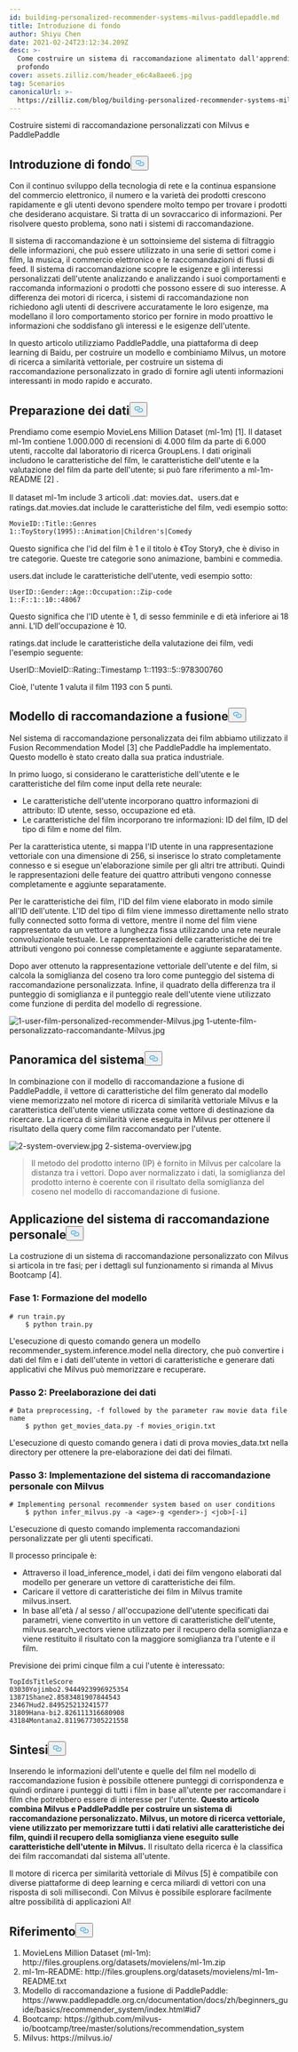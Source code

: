 ```yaml
---
id: building-personalized-recommender-systems-milvus-paddlepaddle.md
title: Introduzione di fondo
author: Shiyu Chen
date: 2021-02-24T23:12:34.209Z
desc: >-
  Come costruire un sistema di raccomandazione alimentato dall'apprendimento
  profondo
cover: assets.zilliz.com/header_e6c4a8aee6.jpg
tag: Scenarios
canonicalUrl: >-
  https://zilliz.com/blog/building-personalized-recommender-systems-milvus-paddlepaddle
---
```

<custom-h1>Costruire sistemi di raccomandazione personalizzati con Milvus e PaddlePaddle</custom-h1><h2 id="Background-Introduction" class="common-anchor-header">Introduzione di fondo<button data-href="#Background-Introduction" class="anchor-icon" translate="no">
      <svg translate="no"
        aria-hidden="true"
        focusable="false"
        height="20"
        version="1.1"
        viewBox="0 0 16 16"
        width="16"
      >
        <path
          fill="#0092E4"
          fill-rule="evenodd"
          d="M4 9h1v1H4c-1.5 0-3-1.69-3-3.5S2.55 3 4 3h4c1.45 0 3 1.69 3 3.5 0 1.41-.91 2.72-2 3.25V8.59c.58-.45 1-1.27 1-2.09C10 5.22 8.98 4 8 4H4c-.98 0-2 1.22-2 2.5S3 9 4 9zm9-3h-1v1h1c1 0 2 1.22 2 2.5S13.98 12 13 12H9c-.98 0-2-1.22-2-2.5 0-.83.42-1.64 1-2.09V6.25c-1.09.53-2 1.84-2 3.25C6 11.31 7.55 13 9 13h4c1.45 0 3-1.69 3-3.5S14.5 6 13 6z"
        ></path>
      </svg>
    </button></h2><p>Con il continuo sviluppo della tecnologia di rete e la continua espansione del commercio elettronico, il numero e la varietà dei prodotti crescono rapidamente e gli utenti devono spendere molto tempo per trovare i prodotti che desiderano acquistare. Si tratta di un sovraccarico di informazioni. Per risolvere questo problema, sono nati i sistemi di raccomandazione.</p>
<p>Il sistema di raccomandazione è un sottoinsieme del sistema di filtraggio delle informazioni, che può essere utilizzato in una serie di settori come i film, la musica, il commercio elettronico e le raccomandazioni di flussi di feed. Il sistema di raccomandazione scopre le esigenze e gli interessi personalizzati dell'utente analizzando e analizzando i suoi comportamenti e raccomanda informazioni o prodotti che possono essere di suo interesse. A differenza dei motori di ricerca, i sistemi di raccomandazione non richiedono agli utenti di descrivere accuratamente le loro esigenze, ma modellano il loro comportamento storico per fornire in modo proattivo le informazioni che soddisfano gli interessi e le esigenze dell'utente.</p>
<p>In questo articolo utilizziamo PaddlePaddle, una piattaforma di deep learning di Baidu, per costruire un modello e combiniamo Milvus, un motore di ricerca a similarità vettoriale, per costruire un sistema di raccomandazione personalizzato in grado di fornire agli utenti informazioni interessanti in modo rapido e accurato.</p>
<h2 id="Data-Preparation" class="common-anchor-header">Preparazione dei dati<button data-href="#Data-Preparation" class="anchor-icon" translate="no">
      <svg translate="no"
        aria-hidden="true"
        focusable="false"
        height="20"
        version="1.1"
        viewBox="0 0 16 16"
        width="16"
      >
        <path
          fill="#0092E4"
          fill-rule="evenodd"
          d="M4 9h1v1H4c-1.5 0-3-1.69-3-3.5S2.55 3 4 3h4c1.45 0 3 1.69 3 3.5 0 1.41-.91 2.72-2 3.25V8.59c.58-.45 1-1.27 1-2.09C10 5.22 8.98 4 8 4H4c-.98 0-2 1.22-2 2.5S3 9 4 9zm9-3h-1v1h1c1 0 2 1.22 2 2.5S13.98 12 13 12H9c-.98 0-2-1.22-2-2.5 0-.83.42-1.64 1-2.09V6.25c-1.09.53-2 1.84-2 3.25C6 11.31 7.55 13 9 13h4c1.45 0 3-1.69 3-3.5S14.5 6 13 6z"
        ></path>
      </svg>
    </button></h2><p>Prendiamo come esempio MovieLens Million Dataset (ml-1m) [1]. Il dataset ml-1m contiene 1.000.000 di recensioni di 4.000 film da parte di 6.000 utenti, raccolte dal laboratorio di ricerca GroupLens. I dati originali includono le caratteristiche del film, le caratteristiche dell'utente e la valutazione del film da parte dell'utente; si può fare riferimento a ml-1m-README [2] .</p>
<p>Il dataset ml-1m include 3 articoli .dat: movies.dat、users.dat e ratings.dat.movies.dat include le caratteristiche del film, vedi esempio sotto:</p>
<pre><code translate="no">MovieID::Title::Genres
1::ToyStory(1995)::Animation|Children's|Comedy
</code></pre>
<p>Questo significa che l'id del film è 1 e il titolo è 《Toy Story》, che è diviso in tre categorie. Queste tre categorie sono animazione, bambini e commedia.</p>
<p>users.dat include le caratteristiche dell'utente, vedi esempio sotto:</p>
<pre><code translate="no">UserID::Gender::Age::Occupation::Zip-code
1::F::1::10::48067
</code></pre>
<p>Questo significa che l'ID utente è 1, di sesso femminile e di età inferiore ai 18 anni. L'ID dell'occupazione è 10.</p>
<p>ratings.dat include le caratteristiche della valutazione dei film, vedi l'esempio seguente:</p>
<p>UserID::MovieID::Rating::Timestamp 1::1193::5::978300760</p>
<p>Cioè, l'utente 1 valuta il film 1193 con 5 punti.</p>
<h2 id="Fusion-Recommendation-Model" class="common-anchor-header">Modello di raccomandazione a fusione<button data-href="#Fusion-Recommendation-Model" class="anchor-icon" translate="no">
      <svg translate="no"
        aria-hidden="true"
        focusable="false"
        height="20"
        version="1.1"
        viewBox="0 0 16 16"
        width="16"
      >
        <path
          fill="#0092E4"
          fill-rule="evenodd"
          d="M4 9h1v1H4c-1.5 0-3-1.69-3-3.5S2.55 3 4 3h4c1.45 0 3 1.69 3 3.5 0 1.41-.91 2.72-2 3.25V8.59c.58-.45 1-1.27 1-2.09C10 5.22 8.98 4 8 4H4c-.98 0-2 1.22-2 2.5S3 9 4 9zm9-3h-1v1h1c1 0 2 1.22 2 2.5S13.98 12 13 12H9c-.98 0-2-1.22-2-2.5 0-.83.42-1.64 1-2.09V6.25c-1.09.53-2 1.84-2 3.25C6 11.31 7.55 13 9 13h4c1.45 0 3-1.69 3-3.5S14.5 6 13 6z"
        ></path>
      </svg>
    </button></h2><p>Nel sistema di raccomandazione personalizzata dei film abbiamo utilizzato il Fusion Recommendation Model [3] che PaddlePaddle ha implementato. Questo modello è stato creato dalla sua pratica industriale.</p>
<p>In primo luogo, si considerano le caratteristiche dell'utente e le caratteristiche del film come input della rete neurale:</p>
<ul>
<li>Le caratteristiche dell'utente incorporano quattro informazioni di attributo: ID utente, sesso, occupazione ed età.</li>
<li>Le caratteristiche del film incorporano tre informazioni: ID del film, ID del tipo di film e nome del film.</li>
</ul>
<p>Per la caratteristica utente, si mappa l'ID utente in una rappresentazione vettoriale con una dimensione di 256, si inserisce lo strato completamente connesso e si esegue un'elaborazione simile per gli altri tre attributi. Quindi le rappresentazioni delle feature dei quattro attributi vengono connesse completamente e aggiunte separatamente.</p>
<p>Per le caratteristiche dei film, l'ID del film viene elaborato in modo simile all'ID dell'utente. L'ID del tipo di film viene immesso direttamente nello strato fully connected sotto forma di vettore, mentre il nome del film viene rappresentato da un vettore a lunghezza fissa utilizzando una rete neurale convoluzionale testuale. Le rappresentazioni delle caratteristiche dei tre attributi vengono poi connesse completamente e aggiunte separatamente.</p>
<p>Dopo aver ottenuto la rappresentazione vettoriale dell'utente e del film, si calcola la somiglianza del coseno tra loro come punteggio del sistema di raccomandazione personalizzata. Infine, il quadrato della differenza tra il punteggio di somiglianza e il punteggio reale dell'utente viene utilizzato come funzione di perdita del modello di regressione.</p>
<p>
  
   <span class="img-wrapper"> <img translate="no" src="https://assets.zilliz.com/1_user_film_personalized_recommender_Milvus_9ec39f501d.jpg" alt="1-user-film-personalized-recommender-Milvus.jpg" class="doc-image" id="1-user-film-personalized-recommender-milvus.jpg" />
   </span> <span class="img-wrapper"> <span>1-utente-film-personalizzato-raccomandante-Milvus.jpg</span> </span></p>
<h2 id="System-Overview" class="common-anchor-header">Panoramica del sistema<button data-href="#System-Overview" class="anchor-icon" translate="no">
      <svg translate="no"
        aria-hidden="true"
        focusable="false"
        height="20"
        version="1.1"
        viewBox="0 0 16 16"
        width="16"
      >
        <path
          fill="#0092E4"
          fill-rule="evenodd"
          d="M4 9h1v1H4c-1.5 0-3-1.69-3-3.5S2.55 3 4 3h4c1.45 0 3 1.69 3 3.5 0 1.41-.91 2.72-2 3.25V8.59c.58-.45 1-1.27 1-2.09C10 5.22 8.98 4 8 4H4c-.98 0-2 1.22-2 2.5S3 9 4 9zm9-3h-1v1h1c1 0 2 1.22 2 2.5S13.98 12 13 12H9c-.98 0-2-1.22-2-2.5 0-.83.42-1.64 1-2.09V6.25c-1.09.53-2 1.84-2 3.25C6 11.31 7.55 13 9 13h4c1.45 0 3-1.69 3-3.5S14.5 6 13 6z"
        ></path>
      </svg>
    </button></h2><p>In combinazione con il modello di raccomandazione a fusione di PaddlePaddle, il vettore di caratteristiche del film generato dal modello viene memorizzato nel motore di ricerca di similarità vettoriale Milvus e la caratteristica dell'utente viene utilizzata come vettore di destinazione da ricercare. La ricerca di similarità viene eseguita in Milvus per ottenere il risultato della query come film raccomandato per l'utente.</p>
<p>
  
   <span class="img-wrapper"> <img translate="no" src="https://assets.zilliz.com/2_system_overview_5652afdca7.jpg" alt="2-system-overview.jpg" class="doc-image" id="2-system-overview.jpg" />
   </span> <span class="img-wrapper"> <span>2-sistema-overview.jpg</span> </span></p>
<blockquote>
<p>Il metodo del prodotto interno (IP) è fornito in Milvus per calcolare la distanza tra i vettori. Dopo aver normalizzato i dati, la somiglianza del prodotto interno è coerente con il risultato della somiglianza del coseno nel modello di raccomandazione di fusione.</p>
</blockquote>
<h2 id="Application-of-Personal-Recommender-System" class="common-anchor-header">Applicazione del sistema di raccomandazione personale<button data-href="#Application-of-Personal-Recommender-System" class="anchor-icon" translate="no">
      <svg translate="no"
        aria-hidden="true"
        focusable="false"
        height="20"
        version="1.1"
        viewBox="0 0 16 16"
        width="16"
      >
        <path
          fill="#0092E4"
          fill-rule="evenodd"
          d="M4 9h1v1H4c-1.5 0-3-1.69-3-3.5S2.55 3 4 3h4c1.45 0 3 1.69 3 3.5 0 1.41-.91 2.72-2 3.25V8.59c.58-.45 1-1.27 1-2.09C10 5.22 8.98 4 8 4H4c-.98 0-2 1.22-2 2.5S3 9 4 9zm9-3h-1v1h1c1 0 2 1.22 2 2.5S13.98 12 13 12H9c-.98 0-2-1.22-2-2.5 0-.83.42-1.64 1-2.09V6.25c-1.09.53-2 1.84-2 3.25C6 11.31 7.55 13 9 13h4c1.45 0 3-1.69 3-3.5S14.5 6 13 6z"
        ></path>
      </svg>
    </button></h2><p>La costruzione di un sistema di raccomandazione personalizzato con Milvus si articola in tre fasi; per i dettagli sul funzionamento si rimanda al Mivus Bootcamp [4].</p>
<h3 id="Step-1Model-Training" class="common-anchor-header">Fase 1: Formazione del modello</h3><pre><code translate="no"># run train.py
    $ python train.py
</code></pre>
<p>L'esecuzione di questo comando genera un modello recommender_system.inference.model nella directory, che può convertire i dati del film e i dati dell'utente in vettori di caratteristiche e generare dati applicativi che Milvus può memorizzare e recuperare.</p>
<h3 id="Step-2Data-Preprocessing" class="common-anchor-header">Passo 2: Preelaborazione dei dati</h3><pre><code translate="no"># Data preprocessing, -f followed by the parameter raw movie data file name
    $ python get_movies_data.py -f movies_origin.txt
</code></pre>
<p>L'esecuzione di questo comando genera i dati di prova movies_data.txt nella directory per ottenere la pre-elaborazione dei dati dei filmati.</p>
<h3 id="Step-3Implementing-Personal-Recommender-System-with-Milvus" class="common-anchor-header">Passo 3: Implementazione del sistema di raccomandazione personale con Milvus</h3><pre><code translate="no"># Implementing personal recommender system based on user conditions
    $ python infer_milvus.py -a &lt;age&gt;-g &lt;gender&gt;-j &lt;job&gt;[-i]
</code></pre>
<p>L'esecuzione di questo comando implementa raccomandazioni personalizzate per gli utenti specificati.</p>
<p>Il processo principale è:</p>
<ul>
<li>Attraverso il load_inference_model, i dati dei film vengono elaborati dal modello per generare un vettore di caratteristiche dei film.</li>
<li>Caricare il vettore di caratteristiche dei film in Milvus tramite milvus.insert.</li>
<li>In base all'età / al sesso / all'occupazione dell'utente specificati dai parametri, viene convertito in un vettore di caratteristiche dell'utente, milvus.search_vectors viene utilizzato per il recupero della somiglianza e viene restituito il risultato con la maggiore somiglianza tra l'utente e il film.</li>
</ul>
<p>Previsione dei primi cinque film a cui l'utente è interessato:</p>
<pre><code translate="no">TopIdsTitleScore
03030Yojimbo2.9444923996925354
13871Shane2.8583481907844543
23467Hud2.849525213241577
31809Hana-bi2.826111316680908
43184Montana2.8119677305221558 
</code></pre>
<h2 id="Summary" class="common-anchor-header">Sintesi<button data-href="#Summary" class="anchor-icon" translate="no">
      <svg translate="no"
        aria-hidden="true"
        focusable="false"
        height="20"
        version="1.1"
        viewBox="0 0 16 16"
        width="16"
      >
        <path
          fill="#0092E4"
          fill-rule="evenodd"
          d="M4 9h1v1H4c-1.5 0-3-1.69-3-3.5S2.55 3 4 3h4c1.45 0 3 1.69 3 3.5 0 1.41-.91 2.72-2 3.25V8.59c.58-.45 1-1.27 1-2.09C10 5.22 8.98 4 8 4H4c-.98 0-2 1.22-2 2.5S3 9 4 9zm9-3h-1v1h1c1 0 2 1.22 2 2.5S13.98 12 13 12H9c-.98 0-2-1.22-2-2.5 0-.83.42-1.64 1-2.09V6.25c-1.09.53-2 1.84-2 3.25C6 11.31 7.55 13 9 13h4c1.45 0 3-1.69 3-3.5S14.5 6 13 6z"
        ></path>
      </svg>
    </button></h2><p>Inserendo le informazioni dell'utente e quelle del film nel modello di raccomandazione fusion è possibile ottenere punteggi di corrispondenza e quindi ordinare i punteggi di tutti i film in base all'utente per raccomandare i film che potrebbero essere di interesse per l'utente. <strong>Questo articolo combina Milvus e PaddlePaddle per costruire un sistema di raccomandazione personalizzato. Milvus, un motore di ricerca vettoriale, viene utilizzato per memorizzare tutti i dati relativi alle caratteristiche dei film, quindi il recupero della somiglianza viene eseguito sulle caratteristiche dell'utente in Milvus.</strong> Il risultato della ricerca è la classifica dei film raccomandati dal sistema all'utente.</p>
<p>Il motore di ricerca per similarità vettoriale di Milvus [5] è compatibile con diverse piattaforme di deep learning e cerca miliardi di vettori con una risposta di soli millisecondi. Con Milvus è possibile esplorare facilmente altre possibilità di applicazioni AI!</p>
<h2 id="Reference" class="common-anchor-header">Riferimento<button data-href="#Reference" class="anchor-icon" translate="no">
      <svg translate="no"
        aria-hidden="true"
        focusable="false"
        height="20"
        version="1.1"
        viewBox="0 0 16 16"
        width="16"
      >
        <path
          fill="#0092E4"
          fill-rule="evenodd"
          d="M4 9h1v1H4c-1.5 0-3-1.69-3-3.5S2.55 3 4 3h4c1.45 0 3 1.69 3 3.5 0 1.41-.91 2.72-2 3.25V8.59c.58-.45 1-1.27 1-2.09C10 5.22 8.98 4 8 4H4c-.98 0-2 1.22-2 2.5S3 9 4 9zm9-3h-1v1h1c1 0 2 1.22 2 2.5S13.98 12 13 12H9c-.98 0-2-1.22-2-2.5 0-.83.42-1.64 1-2.09V6.25c-1.09.53-2 1.84-2 3.25C6 11.31 7.55 13 9 13h4c1.45 0 3-1.69 3-3.5S14.5 6 13 6z"
        ></path>
      </svg>
    </button></h2><ol>
<li>MovieLens Million Dataset (ml-1m): http://files.grouplens.org/datasets/movielens/ml-1m.zip</li>
<li>ml-1m-README: http://files.grouplens.org/datasets/movielens/ml-1m-README.txt</li>
<li>Modello di raccomandazione a fusione di PaddlePaddle: https://www.paddlepaddle.org.cn/documentation/docs/zh/beginners_guide/basics/recommender_system/index.html#id7</li>
<li>Bootcamp: https://github.com/milvus-io/bootcamp/tree/master/solutions/recommendation_system</li>
<li>Milvus: https://milvus.io/</li>
</ol>
